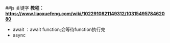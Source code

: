 ##js 关键字
__教程：https://www.liaoxuefeng.com/wiki/1022910821149312/1031549578462080__

- await ：await function;会等待function执行完
- async